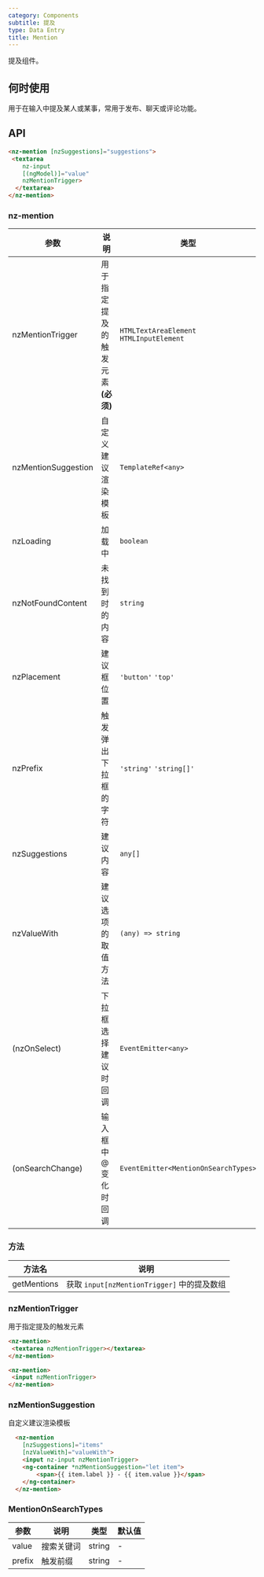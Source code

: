 ```yaml
---
category: Components
subtitle: 提及
type: Data Entry
title: Mention
---
```


提及组件。

## 何时使用

用于在输入中提及某人或某事，常用于发布、聊天或评论功能。

## API

```html
<nz-mention [nzSuggestions]="suggestions">
 <textarea
    nz-input
    [(ngModel)]="value"
    nzMentionTrigger>
  </textarea>
</nz-mention>
```

### nz-mention

| 参数 | 说明 | 类型 | 默认值 |
| --- | --- | --- | --- |
| nzMentionTrigger | 用于指定提及的触发元素 **(必须)** | `HTMLTextAreaElement` `HTMLInputElement` | - |
| nzMentionSuggestion | 自定义建议渲染模板 | `TemplateRef<any>` | - |
| nzLoading | 加载中 | `boolean` | `false` |
| nzNotFoundContent | 未找到时的内容 | `string` | `'无匹配结果，轻敲空格完成输入'` |
| nzPlacement | 建议框位置 | `'button'` `'top'` | `'bottom'` |
| nzPrefix | 触发弹出下拉框的字符 | `'string'` `'string[]'` | `'@'` |
| nzSuggestions | 建议内容 | `any[]` | `[]` |
| nzValueWith | 建议选项的取值方法  | `(any) => string` | `(value: string) => string` |
| (nzOnSelect) | 下拉框选择建议时回调 | `EventEmitter<any>` | - |
| (onSearchChange) | 输入框中 @ 变化时回调 | `EventEmitter<MentionOnSearchTypes>` | - |

### 方法

| 方法名 | 说明 |
| --- |--- |
| getMentions | 获取 `input[nzMentionTrigger]` 中的提及数组 |

### nzMentionTrigger
用于指定提及的触发元素

```html
<nz-mention>
 <textarea nzMentionTrigger></textarea>
</nz-mention>
```

```html
<nz-mention>
 <input nzMentionTrigger>
</nz-mention>
```

### nzMentionSuggestion
自定义建议渲染模板

```html
  <nz-mention
    [nzSuggestions]="items"
    [nzValueWith]="valueWith">
    <input nz-input nzMentionTrigger>
    <ng-container *nzMentionSuggestion="let item">
        <span>{{ item.label }} - {{ item.value }}</span>
    </ng-container>
  </nz-mention>
```

### MentionOnSearchTypes

| 参数 | 说明 | 类型 | 默认值 |
| --- | --- | --- | --- |
| value | 搜索关键词 | string | - |
| prefix | 触发前缀 | string | - |
